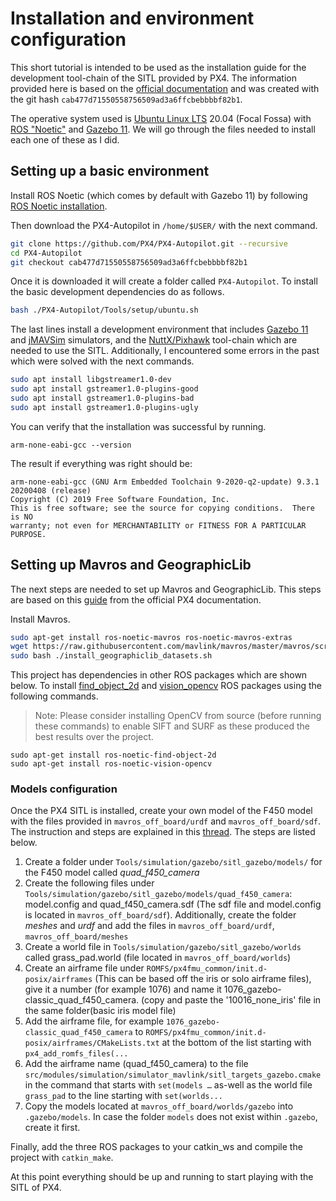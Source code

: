 ﻿

# Installation and environment configuration

This short tutorial is intended to be used as the installation guide for the development tool-chain of the SITL provided by PX4. The information provided here is based on the [official documentation](https://docs.px4.io/master/en/dev_setup/dev_env_linux_ubuntu.html) and was created with the git hash `cab477d71550558756509ad3a6ffcbebbbbf82b1`.

The operative system used is [Ubuntu Linux LTS](https://wiki.ubuntu.com/LTS) 20.04 (Focal Fossa) with [ROS "Noetic"](http://wiki.ros.org/noetic/Installation/Ubuntu) and [Gazebo 11](https://dev.px4.io/v1.11/en/simulation/gazebo.html). We will go through the files needed to install each one of these as I did.

## Setting up a basic environment

Install ROS Noetic (which comes by default with Gazebo 11) by following [ROS Noetic installation](http://wiki.ros.org/noetic/Installation/Ubuntu).

Then download the PX4-Autopilot in `/home/$USER/`  with the next command.
```bash
git clone https://github.com/PX4/PX4-Autopilot.git --recursive
cd PX4-Autopilot
git checkout cab477d71550558756509ad3a6ffcbebbbbf82b1
```
Once it is downloaded it will create a folder called `PX4-Autopilot`. To install the basic development dependencies do as follows.
```bash
bash ./PX4-Autopilot/Tools/setup/ubuntu.sh
```
The last lines install a development environment that includes [Gazebo 11](https://dev.px4.io/v1.11/en/simulation/gazebo.html) and [jMAVSim](https://docs.px4.io/master/en/simulation/jmavsim.html) simulators, and the [NuttX/Pixhawk](https://docs.px4.io/master/en/dev_setup/building_px4.html) tool-chain which are needed to use the SITL. Additionally, I encountered some errors in the past which were solved with the next commands.

```bash
sudo apt install libgstreamer1.0-dev 
sudo apt install gstreamer1.0-plugins-good  
sudo apt install gstreamer1.0-plugins-bad  
sudo apt install gstreamer1.0-plugins-ugly
```

You can verify that the installation was successful by running.
```
arm-none-eabi-gcc --version
```
The result if everything was right should be:
```
arm-none-eabi-gcc (GNU Arm Embedded Toolchain 9-2020-q2-update) 9.3.1 20200408 (release)
Copyright (C) 2019 Free Software Foundation, Inc.
This is free software; see the source for copying conditions.  There is NO
warranty; not even for MERCHANTABILITY or FITNESS FOR A PARTICULAR PURPOSE.
```
## Setting up Mavros and GeographicLib

The next steps are needed to set up Mavros and GeographicLib. This steps are based on this [guide](https://docs.px4.io/v1.12/en/ros/mavros_installation.html) from the official PX4 documentation.

Install Mavros.

```bash
sudo apt-get install ros-noetic-mavros ros-noetic-mavros-extras
wget https://raw.githubusercontent.com/mavlink/mavros/master/mavros/scripts/install_geographiclib_datasets.sh
sudo bash ./install_geographiclib_datasets.sh   
```

This project has dependencies in other ROS packages which are shown below. To install [find_object_2d](http://wiki.ros.org/find_object_2d) and [vision_opencv](http://wiki.ros.org/vision_opencv) ROS packages using the following commands.

> Note: Please consider installing OpenCV from source (before running these commands) to enable SIFT and SURF as these 
> produced the best results 
> over the project.

```
sudo apt-get install ros-noetic-find-object-2d
sudo apt-get install ros-noetic-vision-opencv
```


### Models configuration

Once the PX4 SITL is installed, create your own model of the F450 model with the files provided in `mavros_off_board/urdf` and `mavros_off_board/sdf`. The instruction and steps are explained in this [thread](https://discuss.px4.io/t/create-custom-model-for-sitl/6700/3). The steps are listed below.

1. Create a folder under `Tools/simulation/gazebo/sitl_gazebo/models/` for the F450 model called *quad_f450_camera*
2. Create the following files under `Tools/simulation/gazebo/sitl_gazebo/models/quad_f450_camera`: model.config and quad_f450_camera.sdf (The sdf file and model.config is located  in `mavros_off_board/sdf`). Additionally, create the folder *meshes* and *urdf* and add the files in  `mavros_off_board/urdf`,  `mavros_off_board/meshes`
3. Create a world file in `Tools/simulation/gazebo/sitl_gazebo/worlds` called grass_pad.world (file located  in `mavros_off_board/worlds`)
4. Create an airframe file under `ROMFS/px4fmu_common/init.d-posix/airframes` (This can be based off the iris or 
    solo airframe files), give it a number (for example 1076) and name it 1076_gazebo-classic_quad_f450_camera. (copy and paste the '10016_none_iris' file in the same folder(basic iris model file)
5. Add the airframe file, for example `1076_gazebo-classic_quad_f450_camera` to `ROMFS/px4fmu_common/init.d-posix/airframes/CMakeLists.txt` at the bottom of the list starting with `px4_add_romfs_files(...`
6. Add the airframe name (quad_f450_camera) to the file `src/modules/simulation/simulator_mavlink/sitl_targets_gazebo.cmake` in the command that starts with `set(models …` as-well as the world file `grass_pad` to the line starting with `set(worlds...`
7. Copy the models located at `mavros_off_board/worlds/gazebo` into `.gazebo/models`. In case the folder 
   `models` does not exist within `.gazebo`, create it first.

Finally, add the three ROS packages to your catkin_ws and compile the project with `catkin_make`.

At this point everything should be up and running to start playing with the SITL of PX4. 


